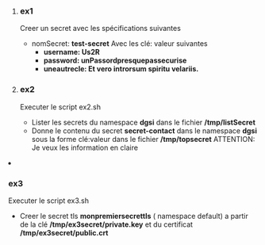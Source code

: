 

<ol>
  <li><h3>ex1</h3></li>
Creer un secret avec les spécifications suivantes 

- nomSecret: **test-secret**
Avec les clé: valeur suivantes
  - **username: Us2R**
  - **password: unPassordpresquepassecurise**
  - **uneautrecle: Et vero introrsum spiritu velariis.**


 <li><h3>ex2</h3></li>
Executer le script ex2.sh 

- Lister les secrets du namespace **dgsi** dans le fichier **/tmp/listSecret**
- Donne le contenu du secret **secret-contact** dans le namespace **dgsi** sous la forme clé:valeur dans le fichier **/tmp/topsecret** 
ATTENTION: Je veux les information en claire
</ol>


 <li><h3>ex3</h3></li>
Executer le script ex3.sh 

- Creer le secret tls  **monpremiersecrettls**  ( namespace default) a partir de la clé **/tmp/ex3secret/private.key**  et  du certificat **/tmp/ex3secret/public.crt**





